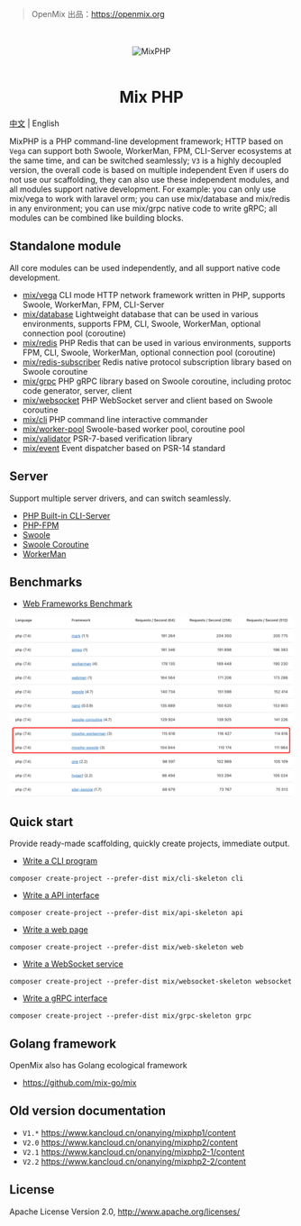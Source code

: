 > OpenMix 出品：https://openmix.org

<p align="center">
    <br>
    <br>
    <img src="https://openmix.org/static/image/logo_php.png" width="120" alt="MixPHP">
    <br>
    <br>
</p>

<h1 align="center">Mix PHP</h1>

[中文](README.md) | English

MixPHP is a PHP command-line development framework; HTTP based on `Vega` can support both Swoole, WorkerMan, FPM, CLI-Server ecosystems at the same time, and can be switched seamlessly; `V3` is a highly decoupled version, the overall code is based on multiple independent Even if users do not use our scaffolding, they can also use these independent modules, and all modules support native development. For example: you can only use mix/vega to work with laravel orm; you can use mix/database and mix/redis in any environment; you can use mix/grpc native code to write gRPC; all modules can be combined like building blocks.

## Standalone module

All core modules can be used independently, and all support native code development.

- [mix/vega](src/vega) CLI mode HTTP network framework written in PHP, supports Swoole, WorkerMan, FPM, CLI-Server
- [mix/database](src/database) Lightweight database that can be used in various environments, supports FPM, CLI, Swoole, WorkerMan, optional connection pool (coroutine)
- [mix/redis](src/redis) PHP Redis that can be used in various environments, supports FPM, CLI, Swoole, WorkerMan, optional connection pool (coroutine)
- [mix/redis-subscriber](src/redis-subscriber) Redis native protocol subscription library based on Swoole coroutine
- [mix/grpc](src/grpc) PHP gRPC library based on Swoole coroutine, including protoc code generator, server, client
- [mix/websocket](src/websocket) PHP WebSocket server and client based on Swoole coroutine
- [mix/cli](src/cli) PHP command line interactive commander
- [mix/worker-pool](src/worker-pool) Swoole-based worker pool, coroutine pool
- [mix/validator](src/validator) PSR-7-based verification library
- [mix/event](src/event) Event dispatcher based on PSR-14 standard

## Server

Support multiple server drivers, and can switch seamlessly.

- [PHP Built-in CLI-Server](examples/api-skeleton/composer.json#L8)
- [PHP-FPM](examples/api-skeleton/public/index.php)
- [Swoole](examples/api-skeleton/composer.json#L9)
- [Swoole Coroutine](examples/api-skeleton/composer.json#L10)
- [WorkerMan](examples/api-skeleton/composer.json#L11)

## Benchmarks

- [Web Frameworks Benchmark](https://web-frameworks-benchmark.netlify.app/result?l=php)

![web-frameworks-benchmark.png](web-frameworks-benchmark.png)

## Quick start

Provide ready-made scaffolding, quickly create projects, immediate output.

- [Write a CLI program](examples/cli-skeleton#readme)

```
composer create-project --prefer-dist mix/cli-skeleton cli
```

- [Write a API interface](examples/api-skeleton#readme)

```
composer create-project --prefer-dist mix/api-skeleton api
```

- [Write a web page](examples/web-skeleton#readme)

```
composer create-project --prefer-dist mix/web-skeleton web
```

- [Write a WebSocket service](examples/websocket-skeleton#readme)

```
composer create-project --prefer-dist mix/websocket-skeleton websocket
```

- [Write a gRPC interface](examples/grpc-skeleton#readme)

```
composer create-project --prefer-dist mix/grpc-skeleton grpc
```

## Golang framework

OpenMix also has Golang ecological framework

- https://github.com/mix-go/mix

## Old version documentation

- `V1.*` https://www.kancloud.cn/onanying/mixphp1/content
- `V2.0` https://www.kancloud.cn/onanying/mixphp2/content
- `V2.1` https://www.kancloud.cn/onanying/mixphp2-1/content
- `V2.2` https://www.kancloud.cn/onanying/mixphp2-2/content

## License

Apache License Version 2.0, http://www.apache.org/licenses/
